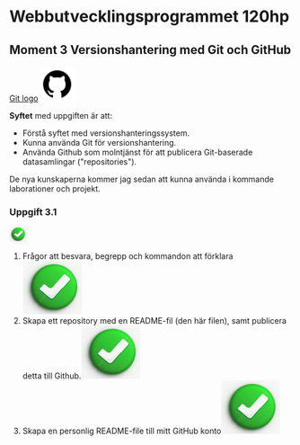 # Webbutvecklingsprogrammet 120hp

## Moment 3 Versionshantering med Git och GitHub

[Git logo](image-1.png) ![GitHub logo](image.png)

**Syftet** med uppgiften är att:

- Förstå syftet med versionshanteringssystem.
- Kunna använda Git för versionshantering.
- Använda Github som molntjänst för att publicera Git-baserade datasamlingar ("repositories").

De nya kunskaperna kommer jag sedan att kunna använda i kommande laborationer och projekt.

### Uppgift 3.1

[<img src="image-2.png" width="30" />](image-2.png)

1. Frågor att besvara, begrepp och kommandon att förklara ![Check mark icon width="30"](image-2.png)
2. Skapa ett repository med en README-fil (den här filen), samt publicera detta till Github.![Check mark icon](image-3.png)
3. Skapa en personlig README-file till mitt GitHub konto![Check mark icon width="30"](image-4.png)
